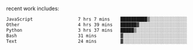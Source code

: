 
<!--<img width="1415" height="100" alt="blu" src="https://github.com/rdsilva01/rdsilva01/assets/101207588/deb060e5-d035-4f09-b511-e3f50605b207">-->

<!-- \> Enthusiastic about developing and building solutions <br>
\> Computer Science and Engineering @ UBI -->

<!-- <a href="https://www.rodrigosilva.live/">personal website</a> 🏁 -->

<!-- ![](https://komarev.com/ghpvc/?username=rdsilva01) -->

recent work includes:
<!--START_SECTION:waka-->

```txt
JavaScript                 7 hrs 7 mins    ██████████▒░░░░░░░░░░░░░░   41.53 %
Other                      4 hrs 39 mins   ██████▓░░░░░░░░░░░░░░░░░░   27.19 %
Python                     3 hrs 37 mins   █████▒░░░░░░░░░░░░░░░░░░░   21.19 %
Bash                       31 mins         ▓░░░░░░░░░░░░░░░░░░░░░░░░   03.10 %
Text                       24 mins         ▓░░░░░░░░░░░░░░░░░░░░░░░░   02.34 %
```

<!--END_SECTION:waka-->

